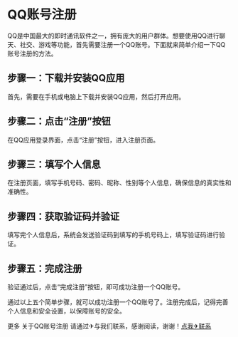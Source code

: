 # QQ账号注册

QQ是中国最大的即时通讯软件之一，拥有庞大的用户群体。想要使用QQ进行聊天、社交、游戏等功能，首先需要注册一个QQ账号。下面就来简单介绍一下QQ账号注册的方法。

## 步骤一：下载并安装QQ应用

首先，需要在手机或电脑上下载并安装QQ应用，然后打开应用。

## 步骤二：点击“注册”按钮

在QQ应用登录界面，点击“注册”按钮，进入注册页面。

## 步骤三：填写个人信息

在注册页面，填写手机号码、密码、昵称、性别等个人信息，确保信息的真实性和准确性。

## 步骤四：获取验证码并验证

填写完个人信息后，系统会发送验证码到填写的手机号码上，填写验证码进行验证。

## 步骤五：完成注册

验证通过后，点击“完成注册”按钮，即可成功注册一个QQ账号。

通过以上五个简单步骤，就可以成功注册一个QQ账号了。注册完成后，记得完善个人信息和安全设置，以保障账号的安全。

更多 关于QQ账号注册 请通过✈与我们联系，感谢阅读，谢谢！[点我✈联系](https://ss.k02.cc)